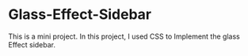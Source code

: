 # Glass-Effect-Sidebar
This is a mini project. In this project, I used CSS to Implement the glass Effect sidebar.
